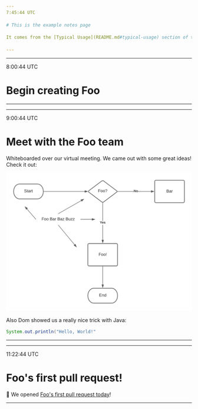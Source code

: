 ```yaml
---
7:45:44 UTC

# This is the example notes page

It comes from the [Typical Usage](README.md#typical-usage) section of the README.

---
```


---
8:00:44 UTC

# Begin creating Foo


---

---
9:00:44 UTC

# Meet with the Foo team

Whiteboarded over our virtual meeting. We came out with some great ideas! Check it out:

![](nice-diagram.png)

Also Dom showed us a really nice trick with Java:

```java
System.out.println("Hello, World!"
```

---

---
11:22:44 UTC

# Foo's first pull request!

🎉 We opened [Foo's first pull request today](https://github.com/scottashipp/noted/pulls/1)!

---

